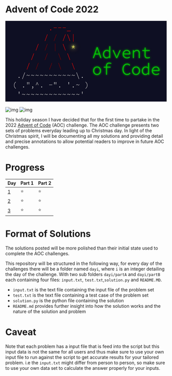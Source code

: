# Advent of Code 2022

![img](assets/aoc_banner_resized.jpeg)

![img](https://img.shields.io/badge/Python-FFD43B?style=for-the-badge&logo=python&logoColor=blue) ![img](https://hits.seeyoufarm.com/api/count/incr/badge.svg?url=https%3A%2F%2Fgithub.com%2F{payamyek}1212%2Fhit-counter)

This holiday season I have decided that for the first time to partake in the 2022 [Advent of Code](https://adventofcode.com/) 
(AOC) challenge. The AOC challenge presents two sets of problems everyday leading up to Christmas day. In light of the 
Christmas spirit, I will be documenting all my solutions and providing detail and precise annotations to allow potential 
readers to improve in future AOC challenges.


# Progress

| Day                                      | Part 1       | Part 2      |
|------------------------------------------|--------------|-------------|
| [1](https://adventofcode.com/2022/day/1) | ⭐ | ⭐ |
| [2](https://adventofcode.com/2022/day/2) | ⭐ | ⭐|
| [3](https://adventofcode.com/2022/day/3) | ⭐ | ⭐|

# Format of Solutions

The solutions posted will be more polished than their initial state used to complete the AOC challenges. 

This repository will be structured in the following way, for every day of the challenges there will be a folder named 
`dayi`, where `i` is an integer detailing the day of the challenge. With two sub folders `dayi/partA` and `dayi/partB` 
each containing four files: `input.txt`, `test.txt`,`solution.py` and `README.MD`.

- `input.txt` is the text file containing the input file of the problem set
- `test.txt` is the text file containing a test case of the problem set
- `solution.py` is the python file containing the solution
- `README.md` provides further insight into how the solution works and the nature of the solution and problem


# Caveat

Note that each problem has a input file that is feed into the script but this input data is not the same for all users
and thus make sure to use your own input file to run against the script to get accurate results for your tailored problem.
i.e the `input.txt` might differ from person to person, so make sure to use your own data set to calculate the answer
properly for your inputs.
